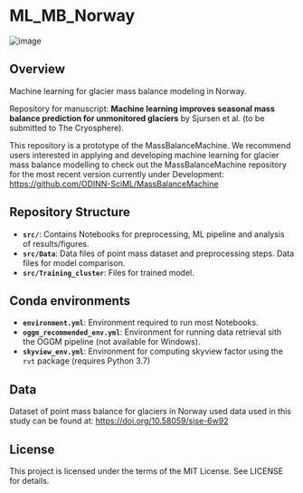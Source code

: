 # ML_MB_Norway

![image](https://github.com/user-attachments/assets/14c0c4e7-a276-442e-8edc-68afcbc523dc)

## Overview
Machine learning for glacier mass balance modeling in Norway.

Repository for manuscript: **Machine learning improves seasonal mass balance prediction for unmonitored glaciers** by Sjursen et al. (to be submitted to The Cryosphere).

This repository is a prototype of the MassBalanceMachine. We recommend users interested in applying and developing machine learning for glacier mass balance modelling to check out the MassBalanceMachine repository for the most recent version currently under Development: https://github.com/ODINN-SciML/MassBalanceMachine

## Repository Structure
- **`src/`**: Contains Notebooks for preprocessing, ML pipeline and analysis of results/figures.
- **`src/Data`**: Data files of point mass dataset and preprocessing steps. Data files for model comparison.
- **`src/Training_cluster`**: Files for trained model. 

## Conda environments
- **`environment.yml`**: Environment required to run most Notebooks.
- **`oggm_recommended_env.yml`**: Environment for running data retrieval sith the OGGM pipeline (not available for Windows).
- **`skyview_env.yml`**: Environment for computing skyview factor using the `rvt` package (requires Python 3.7)  

## Data
Dataset of point mass balance for glaciers in Norway used data used in this study can be found at:
https://doi.org/10.58059/sjse-6w92

## License
This project is licensed under the terms of the MIT License. See LICENSE for details.
